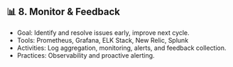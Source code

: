 ## 📊 8. Monitor & Feedback
- Goal: Identify and resolve issues early, improve next cycle.
- Tools: Prometheus, Grafana, ELK Stack, New Relic, Splunk
- Activities: Log aggregation, monitoring, alerts, and feedback collection.
- Practices: Observability and proactive alerting.
